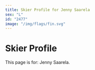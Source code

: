 ```yaml
---
title: Skier Profile for Jenny Saarela
sex: "L"
id: "2477"
image: "/img/flags/fin.svg" 
---
```


# Skier Profile

This page is for: Jenny Saarela.
    